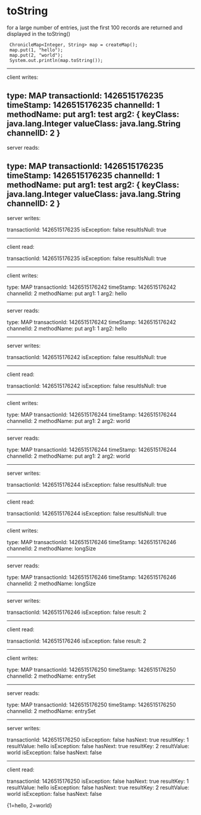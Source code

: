 # toString

for a large number of entries, just the first 100 records are returned and displayed in the
toString()

```
 ChronicleMap<Integer, String> map = createMap();
 map.put(1, "hello");
 map.put(2, "world");
 System.out.println(map.toString());
```

--------------------------------------------
client writes:

type: MAP
transactionId: 1426515176235
timeStamp: 1426515176235
channelId: 1
methodName: put
arg1: test
arg2: { keyClass: java.lang.Integer
valueClass: java.lang.String
channelID: 2
}
--------------------------------------------
server reads:

type: MAP
transactionId: 1426515176235
timeStamp: 1426515176235
channelId: 1
methodName: put
arg1: test
arg2: { keyClass: java.lang.Integer
valueClass: java.lang.String
channelID: 2
}
--------------------------------------------
server writes:

transactionId: 1426515176235
isException: false
resultIsNull: true


--------------------------------
client read:

transactionId: 1426515176235
isException: false
resultIsNull: true


--------------------------------------------
client writes:


type: MAP
transactionId: 1426515176242
timeStamp: 1426515176242
channelId: 2
methodName: put
arg1: 1
arg2: hello

--------------------------------------------
server reads:


type: MAP
transactionId: 1426515176242
timeStamp: 1426515176242
channelId: 2
methodName: put
arg1: 1
arg2: hello

--------------------------------------------
server writes:

transactionId: 1426515176242
isException: false
resultIsNull: true


--------------------------------
client read:

transactionId: 1426515176242
isException: false
resultIsNull: true


--------------------------------------------
client writes:

type: MAP
transactionId: 1426515176244
timeStamp: 1426515176244
channelId: 2
methodName: put
arg1: 2
arg2: world

--------------------------------------------
server reads:

type: MAP
transactionId: 1426515176244
timeStamp: 1426515176244
channelId: 2
methodName: put
arg1: 2
arg2: world

--------------------------------------------
server writes:

transactionId: 1426515176244
isException: false
resultIsNull: true


--------------------------------
client read:

transactionId: 1426515176244
isException: false
resultIsNull: true


--------------------------------------------
client writes:

type: MAP
transactionId: 1426515176246
timeStamp: 1426515176246
channelId: 2
methodName: longSize

--------------------------------------------
server reads:

type: MAP
transactionId: 1426515176246
timeStamp: 1426515176246
channelId: 2
methodName: longSize

--------------------------------------------
server writes:

transactionId: 1426515176246
isException: false
result: 2


--------------------------------
client read:

transactionId: 1426515176246
isException: false
result: 2


--------------------------------------------
client writes:

type: MAP
transactionId: 1426515176250
timeStamp: 1426515176250
channelId: 2
methodName: entrySet

--------------------------------------------
server reads:

type: MAP
transactionId: 1426515176250
timeStamp: 1426515176250
channelId: 2
methodName: entrySet

--------------------------------------------
server writes:

transactionId: 1426515176250
isException: false
hasNext: true
resultKey: 1
resultValue: hello
isException: false
hasNext: true
resultKey: 2
resultValue: world
isException: false
hasNext: false


--------------------------------
client read:

transactionId: 1426515176250
isException: false
hasNext: true
resultKey: 1
resultValue: hello
isException: false
hasNext: true
resultKey: 2
resultValue: world
isException: false
hasNext: false

{1=hello, 2=world}